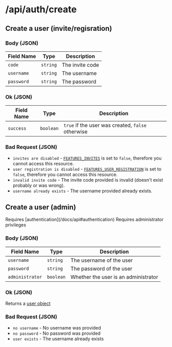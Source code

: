 # /api/auth/create

## <APIBadge type="POST" /> Create a user (invite/regisration)

### Body (JSON)

| Field Name | Type     | Description     |
| ---------- | -------- | --------------- |
| `code`     | `string` | The invite code |
| `username` | `string` | The username    |
| `password` | `string` | The password    |

### <APIBadge type="200" /> Ok (JSON)

| Field Name | Type      | Description                                       |
| ---------- | --------- | ------------------------------------------------- |
| `success`  | `boolean` | `true` if the user was created, `false` otherwise |

### <APIBadge type="400" /> Bad Request (JSON)

- `invites are disabled` - [`FEATURES_INVITES`](/docs/config/features#features_invites) is set to `false`, therefore you cannot access this resource.
- `user registration is disabled` - [`FEATURES_USER_REGISTRATION`](/docs/config/features#features_user_registration) is set to `false`, therefore you cannot access this resource.
- `invalid invite code` - The invite code provided is invalid (doesn't exist probably or was wrong).
- `username already exists` - The username provided already exists.

## <APIBadge type="POST" /> Create a user (admin)

<Alert type="info">
  Requires [authentication](/docs/api#authentication)
</Alert>

<Alert type="info">
  Requires administrator privileges
</Alert>

### Body (JSON)

| Field Name      | Type      | Description                          |
| --------------- | --------- | ------------------------------------ |
| `username`      | `string`  | The username of the user             |
| `password`      | `string`  | The password of the user             |
| `administrator` | `boolean` | Whether the user is an administrator |

### <APIBadge type="200" /> Ok (JSON)

Returns a [user object](/docs/api/models/user)

### <APIBadge type="400" /> Bad Request (JSON)

- `no username` - No username was provided
- `no password` - No password was provided
- `user exists` - The username already exists
